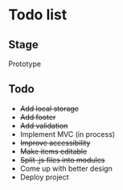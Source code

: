 # Todo list

## Stage
Prototype

## Todo 
* ~~Add local storage~~
* ~~Add footer~~
* ~~Add validation~~
* Implement MVC (in process)
* ~~Improve accessibility~~
* ~~Make items editable~~
* ~~Split .js files into modules~~
* Come up with better design
* Deploy project
